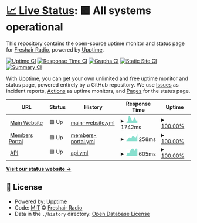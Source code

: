 # [📈 Live Status](https://freshairradio.github.io/upptime): <!--live status--> **🟩 All systems operational**

This repository contains the open-source uptime monitor and status page for [Freshair Radio](https://freshair.radio), powered by [Upptime](https://github.com/upptime/upptime).

[![Uptime CI](https://github.com/freshairradio/upptime/workflows/Uptime%20CI/badge.svg)](https://github.com/upptime/upptime/actions?query=workflow%3A%22Uptime+CI%22)
[![Response Time CI](https://github.com/freshairradio/upptime/workflows/Response%20Time%20CI/badge.svg)](https://github.com/upptime/upptime/actions?query=workflow%3A%22Response+Time+CI%22)
[![Graphs CI](https://github.com/freshairradio/upptime/workflows/Graphs%20CI/badge.svg)](https://github.com/upptime/upptime/actions?query=workflow%3A%22Graphs+CI%22)
[![Static Site CI](https://github.com/freshairradio/upptime/workflows/Static%20Site%20CI/badge.svg)](https://github.com/upptime/upptime/actions?query=workflow%3A%22Static+Site+CI%22)
[![Summary CI](https://github.com/freshairradio/upptime/workflows/Summary%20CI/badge.svg)](https://github.com/upptime/upptime/actions?query=workflow%3A%22Summary+CI%22)

With [Upptime](https://upptime.js.org), you can get your own unlimited and free uptime monitor and status page, powered entirely by a GitHub repository. We use [Issues](https://github.com/freshairradio/upptime/issues) as incident reports, [Actions](https://github.com/freshairradio/upptime/actions) as uptime monitors, and [Pages](https://freshairradio.github.io/upptime) for the status page.

<!--start: status pages-->
<!-- This summary is generated by Upptime (https://github.com/upptime/upptime) -->
<!-- Do not edit this manually, your changes will be overwritten -->
<!-- prettier-ignore -->
| URL | Status | History | Response Time | Uptime |
| --- | ------ | ------- | ------------- | ------ |
| <img alt="" src="https://favicons.githubusercontent.com/freshair.radio" height="13"> [Main Website](https://freshair.radio) | 🟩 Up | [main-website.yml](https://github.com/freshairradio/upptime/commits/HEAD/history/main-website.yml) | <details><summary><img alt="Response time graph" src="./graphs/main-website/response-time-week.png" height="20"> 1742ms</summary><br><a href="https://freshairradio.github.io/upptime/history/main-website"><img alt="Response time 1117" src="https://img.shields.io/endpoint?url=https%3A%2F%2Fraw.githubusercontent.com%2Ffreshairradio%2Fupptime%2FHEAD%2Fapi%2Fmain-website%2Fresponse-time.json"></a><br><a href="https://freshairradio.github.io/upptime/history/main-website"><img alt="24-hour response time 1146" src="https://img.shields.io/endpoint?url=https%3A%2F%2Fraw.githubusercontent.com%2Ffreshairradio%2Fupptime%2FHEAD%2Fapi%2Fmain-website%2Fresponse-time-day.json"></a><br><a href="https://freshairradio.github.io/upptime/history/main-website"><img alt="7-day response time 1742" src="https://img.shields.io/endpoint?url=https%3A%2F%2Fraw.githubusercontent.com%2Ffreshairradio%2Fupptime%2FHEAD%2Fapi%2Fmain-website%2Fresponse-time-week.json"></a><br><a href="https://freshairradio.github.io/upptime/history/main-website"><img alt="30-day response time 1090" src="https://img.shields.io/endpoint?url=https%3A%2F%2Fraw.githubusercontent.com%2Ffreshairradio%2Fupptime%2FHEAD%2Fapi%2Fmain-website%2Fresponse-time-month.json"></a><br><a href="https://freshairradio.github.io/upptime/history/main-website"><img alt="1-year response time 1117" src="https://img.shields.io/endpoint?url=https%3A%2F%2Fraw.githubusercontent.com%2Ffreshairradio%2Fupptime%2FHEAD%2Fapi%2Fmain-website%2Fresponse-time-year.json"></a></details> | <details><summary><a href="https://freshairradio.github.io/upptime/history/main-website">100.00%</a></summary><a href="https://freshairradio.github.io/upptime/history/main-website"><img alt="All-time uptime 97.73%" src="https://img.shields.io/endpoint?url=https%3A%2F%2Fraw.githubusercontent.com%2Ffreshairradio%2Fupptime%2FHEAD%2Fapi%2Fmain-website%2Fuptime.json"></a><br><a href="https://freshairradio.github.io/upptime/history/main-website"><img alt="24-hour uptime 100.00%" src="https://img.shields.io/endpoint?url=https%3A%2F%2Fraw.githubusercontent.com%2Ffreshairradio%2Fupptime%2FHEAD%2Fapi%2Fmain-website%2Fuptime-day.json"></a><br><a href="https://freshairradio.github.io/upptime/history/main-website"><img alt="7-day uptime 100.00%" src="https://img.shields.io/endpoint?url=https%3A%2F%2Fraw.githubusercontent.com%2Ffreshairradio%2Fupptime%2FHEAD%2Fapi%2Fmain-website%2Fuptime-week.json"></a><br><a href="https://freshairradio.github.io/upptime/history/main-website"><img alt="30-day uptime 97.51%" src="https://img.shields.io/endpoint?url=https%3A%2F%2Fraw.githubusercontent.com%2Ffreshairradio%2Fupptime%2FHEAD%2Fapi%2Fmain-website%2Fuptime-month.json"></a><br><a href="https://freshairradio.github.io/upptime/history/main-website"><img alt="1-year uptime 97.73%" src="https://img.shields.io/endpoint?url=https%3A%2F%2Fraw.githubusercontent.com%2Ffreshairradio%2Fupptime%2FHEAD%2Fapi%2Fmain-website%2Fuptime-year.json"></a></details>
| <img alt="" src="https://favicons.githubusercontent.com/ctrl.freshair.radio" height="13"> [Members Portal](https://ctrl.freshair.radio) | 🟩 Up | [members-portal.yml](https://github.com/freshairradio/upptime/commits/HEAD/history/members-portal.yml) | <details><summary><img alt="Response time graph" src="./graphs/members-portal/response-time-week.png" height="20"> 258ms</summary><br><a href="https://freshairradio.github.io/upptime/history/members-portal"><img alt="Response time 278" src="https://img.shields.io/endpoint?url=https%3A%2F%2Fraw.githubusercontent.com%2Ffreshairradio%2Fupptime%2FHEAD%2Fapi%2Fmembers-portal%2Fresponse-time.json"></a><br><a href="https://freshairradio.github.io/upptime/history/members-portal"><img alt="24-hour response time 445" src="https://img.shields.io/endpoint?url=https%3A%2F%2Fraw.githubusercontent.com%2Ffreshairradio%2Fupptime%2FHEAD%2Fapi%2Fmembers-portal%2Fresponse-time-day.json"></a><br><a href="https://freshairradio.github.io/upptime/history/members-portal"><img alt="7-day response time 258" src="https://img.shields.io/endpoint?url=https%3A%2F%2Fraw.githubusercontent.com%2Ffreshairradio%2Fupptime%2FHEAD%2Fapi%2Fmembers-portal%2Fresponse-time-week.json"></a><br><a href="https://freshairradio.github.io/upptime/history/members-portal"><img alt="30-day response time 285" src="https://img.shields.io/endpoint?url=https%3A%2F%2Fraw.githubusercontent.com%2Ffreshairradio%2Fupptime%2FHEAD%2Fapi%2Fmembers-portal%2Fresponse-time-month.json"></a><br><a href="https://freshairradio.github.io/upptime/history/members-portal"><img alt="1-year response time 278" src="https://img.shields.io/endpoint?url=https%3A%2F%2Fraw.githubusercontent.com%2Ffreshairradio%2Fupptime%2FHEAD%2Fapi%2Fmembers-portal%2Fresponse-time-year.json"></a></details> | <details><summary><a href="https://freshairradio.github.io/upptime/history/members-portal">100.00%</a></summary><a href="https://freshairradio.github.io/upptime/history/members-portal"><img alt="All-time uptime 100.00%" src="https://img.shields.io/endpoint?url=https%3A%2F%2Fraw.githubusercontent.com%2Ffreshairradio%2Fupptime%2FHEAD%2Fapi%2Fmembers-portal%2Fuptime.json"></a><br><a href="https://freshairradio.github.io/upptime/history/members-portal"><img alt="24-hour uptime 100.00%" src="https://img.shields.io/endpoint?url=https%3A%2F%2Fraw.githubusercontent.com%2Ffreshairradio%2Fupptime%2FHEAD%2Fapi%2Fmembers-portal%2Fuptime-day.json"></a><br><a href="https://freshairradio.github.io/upptime/history/members-portal"><img alt="7-day uptime 100.00%" src="https://img.shields.io/endpoint?url=https%3A%2F%2Fraw.githubusercontent.com%2Ffreshairradio%2Fupptime%2FHEAD%2Fapi%2Fmembers-portal%2Fuptime-week.json"></a><br><a href="https://freshairradio.github.io/upptime/history/members-portal"><img alt="30-day uptime 100.00%" src="https://img.shields.io/endpoint?url=https%3A%2F%2Fraw.githubusercontent.com%2Ffreshairradio%2Fupptime%2FHEAD%2Fapi%2Fmembers-portal%2Fuptime-month.json"></a><br><a href="https://freshairradio.github.io/upptime/history/members-portal"><img alt="1-year uptime 100.00%" src="https://img.shields.io/endpoint?url=https%3A%2F%2Fraw.githubusercontent.com%2Ffreshairradio%2Fupptime%2FHEAD%2Fapi%2Fmembers-portal%2Fuptime-year.json"></a></details>
| <img alt="" src="https://favicons.githubusercontent.com/data.freshair.radio" height="13"> [API](https://data.freshair.radio/v1/public/shows) | 🟩 Up | [api.yml](https://github.com/freshairradio/upptime/commits/HEAD/history/api.yml) | <details><summary><img alt="Response time graph" src="./graphs/api/response-time-week.png" height="20"> 605ms</summary><br><a href="https://freshairradio.github.io/upptime/history/api"><img alt="Response time 652" src="https://img.shields.io/endpoint?url=https%3A%2F%2Fraw.githubusercontent.com%2Ffreshairradio%2Fupptime%2FHEAD%2Fapi%2Fapi%2Fresponse-time.json"></a><br><a href="https://freshairradio.github.io/upptime/history/api"><img alt="24-hour response time 745" src="https://img.shields.io/endpoint?url=https%3A%2F%2Fraw.githubusercontent.com%2Ffreshairradio%2Fupptime%2FHEAD%2Fapi%2Fapi%2Fresponse-time-day.json"></a><br><a href="https://freshairradio.github.io/upptime/history/api"><img alt="7-day response time 605" src="https://img.shields.io/endpoint?url=https%3A%2F%2Fraw.githubusercontent.com%2Ffreshairradio%2Fupptime%2FHEAD%2Fapi%2Fapi%2Fresponse-time-week.json"></a><br><a href="https://freshairradio.github.io/upptime/history/api"><img alt="30-day response time 620" src="https://img.shields.io/endpoint?url=https%3A%2F%2Fraw.githubusercontent.com%2Ffreshairradio%2Fupptime%2FHEAD%2Fapi%2Fapi%2Fresponse-time-month.json"></a><br><a href="https://freshairradio.github.io/upptime/history/api"><img alt="1-year response time 652" src="https://img.shields.io/endpoint?url=https%3A%2F%2Fraw.githubusercontent.com%2Ffreshairradio%2Fupptime%2FHEAD%2Fapi%2Fapi%2Fresponse-time-year.json"></a></details> | <details><summary><a href="https://freshairradio.github.io/upptime/history/api">100.00%</a></summary><a href="https://freshairradio.github.io/upptime/history/api"><img alt="All-time uptime 86.63%" src="https://img.shields.io/endpoint?url=https%3A%2F%2Fraw.githubusercontent.com%2Ffreshairradio%2Fupptime%2FHEAD%2Fapi%2Fapi%2Fuptime.json"></a><br><a href="https://freshairradio.github.io/upptime/history/api"><img alt="24-hour uptime 100.00%" src="https://img.shields.io/endpoint?url=https%3A%2F%2Fraw.githubusercontent.com%2Ffreshairradio%2Fupptime%2FHEAD%2Fapi%2Fapi%2Fuptime-day.json"></a><br><a href="https://freshairradio.github.io/upptime/history/api"><img alt="7-day uptime 100.00%" src="https://img.shields.io/endpoint?url=https%3A%2F%2Fraw.githubusercontent.com%2Ffreshairradio%2Fupptime%2FHEAD%2Fapi%2Fapi%2Fuptime-week.json"></a><br><a href="https://freshairradio.github.io/upptime/history/api"><img alt="30-day uptime 79.43%" src="https://img.shields.io/endpoint?url=https%3A%2F%2Fraw.githubusercontent.com%2Ffreshairradio%2Fupptime%2FHEAD%2Fapi%2Fapi%2Fuptime-month.json"></a><br><a href="https://freshairradio.github.io/upptime/history/api"><img alt="1-year uptime 86.63%" src="https://img.shields.io/endpoint?url=https%3A%2F%2Fraw.githubusercontent.com%2Ffreshairradio%2Fupptime%2FHEAD%2Fapi%2Fapi%2Fuptime-year.json"></a></details>

<!--end: status pages-->

[**Visit our status website →**](https://freshairradio.github.io/upptime)

## 📄 License

- Powered by: [Upptime](https://github.com/upptime/upptime)
- Code: [MIT](./LICENSE) © [Freshair Radio](https://freshair.radio)
- Data in the `./history` directory: [Open Database License](https://opendatacommons.org/licenses/odbl/1-0/)
